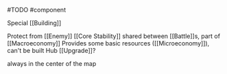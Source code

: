 #TODO
#component


Special [[Building]]

Protect from [[Enemy]]
[[Core Stability]] shared between [[Battle]]s, part of [[Macroeconomy]]
Provides some basic resources ([[Microeconomy]]), can't be built
Hub [[Upgrade]]?

always in the center of the map